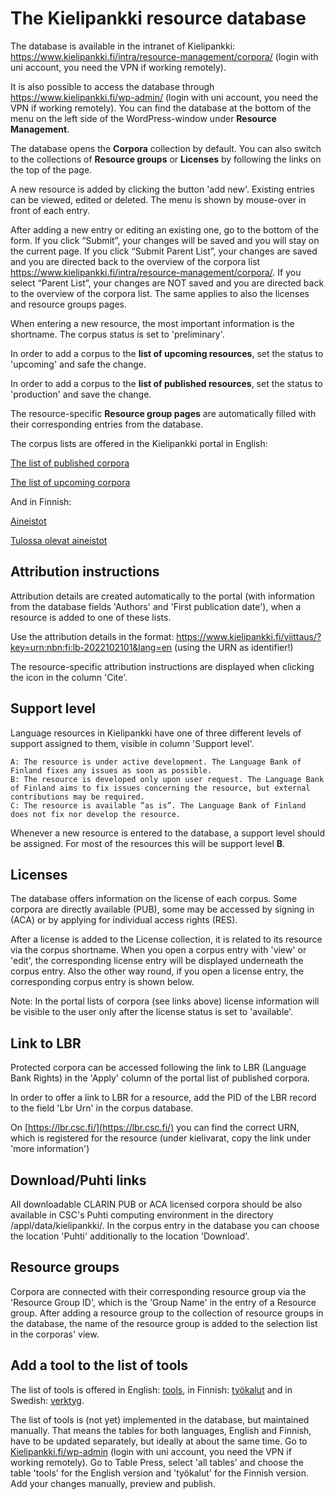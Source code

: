# The Kielipankki resource database

The database is available in the intranet of Kielipankki: https://www.kielipankki.fi/intra/resource-management/corpora/
(login with uni account, you need the VPN if working remotely).

It is also possible to access the database through https://www.kielipankki.fi/wp-admin/ (login with uni account, you need the VPN if working remotely). 
You can find the database at the bottom of the menu on the left side of the WordPress-window under **Resource Management**.

The database opens the **Corpora** collection by default. You can also switch to the collections of **Resource groups** or **Licenses** by following the links on the top of the page.

A new resource is added by clicking the button 'add new'. Existing entries can be viewed, edited or deleted. 
The menu is shown by mouse-over in front of each entry.

After adding a new entry or editing an existing one, go to the bottom of the form.
If you click “Submit”, your changes will be saved and you will stay on the current page. 
If you click “Submit Parent List”, your changes are saved and you are directed back to the overview of the corpora list https://www.kielipankki.fi/intra/resource-management/corpora/. 
If you select “Parent List”, your changes are NOT saved and you are directed back to the overview of the corpora list. 
The same applies to also the licenses and resource groups pages.

When entering a new resource, the most important information is the shortname. The corpus status is set to 'preliminary'. 

In order to add a corpus to the **list of upcoming resources**, set the status to 'upcoming' and safe the change.

In order to add a corpus to the **list of published resources**, set the status to 'production' and save the change.


The resource-specific **Resource group pages** are automatically filled with their corresponding entries from the database.


The corpus lists are offered in the Kielipankki portal in English:

[The list of published corpora](https://www.kielipankki.fi/corpora/)

[The list of upcoming corpora](https://www.kielipankki.fi/corpora/forthcoming/)


And in Finnish:

[Aineistot](https://www.kielipankki.fi/aineistot/)

[Tulossa olevat aineistot](https://www.kielipankki.fi/aineistot/tulevat/)


## Attribution instructions
Attribution details are created automatically to the portal (with information from the database fields 'Authors' and 'First publication date'), when a resource is added to one of these lists.

Use the attribution details in the format: https://www.kielipankki.fi/viittaus/?key=urn:nbn:fi:lb-2022102101&lang=en (using the URN as identifier!)

The resource-specific attribution instructions are displayed when clicking the icon in the column 'Cite'.


## Support level
Language resources in Kielipankki have one of three different levels of support assigned to them, visible in column 'Support level'.

    A: The resource is under active development. The Language Bank of Finland fixes any issues as soon as possible.
    B: The resource is developed only upon user request. The Language Bank of Finland aims to fix issues concerning the resource, but external contributions may be required.
    C: The resource is available ”as is”. The Language Bank of Finland does not fix nor develop the resource.

Whenever a new resource is entered to the database, a support level should be assigned. For most of the resources this will be support level **B**.


## Licenses
The database offers information on the license of each corpus.
Some corpora are directly available (PUB), some may be accessed by signing in (ACA) or by applying for individual access rights (RES).

After a license is added to the License collection, it is related to its resource via the corpus shortname. 
When you open a corpus entry with 'view' or 'edit', the corresponding license entry will be displayed underneath the corpus entry.
Also the other way round, if you open a license entry, the corresponding corpus entry is shown below.

Note: In the portal lists of corpora (see links above) license information will be visible to the user only after the license status is set to 'available'.



## Link to LBR
Protected corpora can be accessed following the link to LBR (Language Bank Rights) in the 'Apply' column of the portal list of published corpora.

In order to offer a link to LBR for a resource, add the PID of the LBR record to the field 'Lbr Urn' in the corpus database. 

On [https://lbr.csc.fi/](https://lbr.csc.fi/) you can find the correct URN, which is registered for the resource (under kielivarat, copy the link under 'more information')



## Download/Puhti links
All downloadable CLARIN PUB or ACA licensed corpora should be also available in CSC's Puhti computing environment in the directory /appl/data/kielipankki/.
In the corpus entry in the database you can choose the location 'Puhti' additionally to the location 'Download'.


## Resource groups
Corpora are connected with their corresponding resource group via the 'Resource Group ID', which is the 'Group Name' in the entry of a Resource group.
After adding a resource group to the collection of resource groups in the database, the name of the resource group is added to the selection list in the corporas' view.



## Add a tool to the list of tools
The list of tools is offered in English: [tools](https://www.kielipankki.fi/tools/), in Finnish: [työkalut](https://www.kielipankki.fi/tyokalut/) and in Swedish: [verktyg](https://www.kielipankki.fi/verktyg/).

The list of tools is (not yet) implemented in the database, but maintained manually. That means the tables for both languages, English and Finnish, have to be updated separately,
but ideally at about the same time. Go to [Kielipankki.fi/wp-admin](https://www.kielipankki.fi/wp-admin/) (login with uni account, you need the VPN if working remotely).
Go to Table Press, select 'all tables' and choose the table 'tools' for the English version and 'työkalut' for the Finnish version. Add your changes manually, preview and publish.


